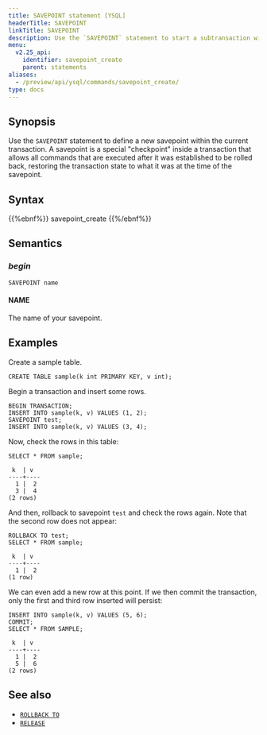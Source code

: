 ```yaml
---
title: SAVEPOINT statement [YSQL]
headerTitle: SAVEPOINT
linkTitle: SAVEPOINT
description: Use the `SAVEPOINT` statement to start a subtransaction within the current transaction.
menu:
  v2.25_api:
    identifier: savepoint_create
    parent: statements
aliases:
  - /preview/api/ysql/commands/savepoint_create/
type: docs
---
```


## Synopsis

Use the `SAVEPOINT` statement to define a new savepoint within the current transaction. A savepoint is a special "checkpoint" inside a transaction that allows all commands that are executed after it was established to be rolled back, restoring the transaction state to what it was at the time of the savepoint.

## Syntax

{{%ebnf%}}
  savepoint_create
{{%/ebnf%}}

## Semantics

### *begin*

```plpgsql
SAVEPOINT name
```

#### NAME

The name of your savepoint.

## Examples

Create a sample table.

```plpgsql
CREATE TABLE sample(k int PRIMARY KEY, v int);
```

Begin a transaction and insert some rows.

```plpgsql
BEGIN TRANSACTION;
INSERT INTO sample(k, v) VALUES (1, 2);
SAVEPOINT test;
INSERT INTO sample(k, v) VALUES (3, 4);
```

Now, check the rows in this table:

```plpgsql
SELECT * FROM sample;
```

```output
 k  | v
----+----
  1 |  2
  3 |  4
(2 rows)
```

And then, rollback to savepoint `test` and check the rows again. Note that the second row does not appear:

```plpgsql
ROLLBACK TO test;
SELECT * FROM sample;
```

```output
 k  | v
----+----
  1 |  2
(1 row)
```

We can even add a new row at this point. If we then commit the transaction, only the first and third row inserted will persist:

```plpgsql
INSERT INTO sample(k, v) VALUES (5, 6);
COMMIT;
SELECT * FROM SAMPLE;
```

```output
 k  | v
----+----
  1 |  2
  5 |  6
(2 rows)
```

## See also

- [`ROLLBACK TO`](../savepoint_rollback)
- [`RELEASE`](../savepoint_release)

